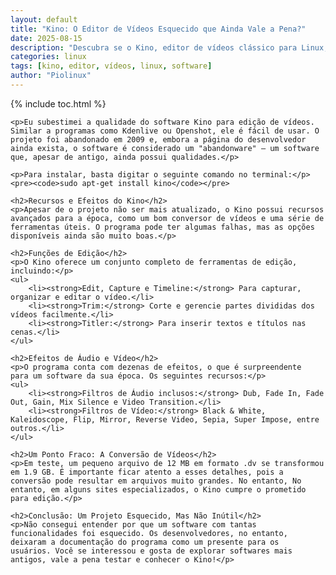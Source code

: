 ```yaml
---
layout: default
title: "Kino: O Editor de Vídeos Esquecido que Ainda Vale a Pena?"
date: 2025-08-15
description: "Descubra se o Kino, editor de vídeos clássico para Linux, ainda vale a pena em 2025. Veja seus recursos, limitações e relevância no cenário atual."
categories: linux
tags: [kino, editor, vídeos, linux, software]
author: "Piolinux"
---
```



{% include toc.html %}



<section class="post-content">

    <p>Eu subestimei a qualidade do software Kino para edição de vídeos. Similar a programas como Kdenlive ou Openshot, ele é fácil de usar. O projeto foi abandonado em 2009 e, embora a página do desenvolvedor ainda exista, o software é considerado um "abandonware" – um software que, apesar de antigo, ainda possui qualidades.</p>

    <p>Para instalar, basta digitar o seguinte comando no terminal:</p>
    <pre><code>sudo apt-get install kino</code></pre>

    <h2>Recursos e Efeitos do Kino</h2>
    <p>Apesar de o projeto não ser mais atualizado, o Kino possui recursos avançados para a época, como um bom conversor de vídeos e uma série de ferramentas úteis. O programa pode ter algumas falhas, mas as opções disponíveis ainda são muito boas.</p>

    <h2>Funções de Edição</h2>
    <p>O Kino oferece um conjunto completo de ferramentas de edição, incluindo:</p>
    <ul>
        <li><strong>Edit, Capture e Timeline:</strong> Para capturar, organizar e editar o vídeo.</li>
        <li><strong>Trim:</strong> Corte e gerencie partes divididas dos vídeos facilmente.</li>
        <li><strong>Titler:</strong> Para inserir textos e títulos nas cenas.</li>
    </ul>

    <h2>Efeitos de Áudio e Vídeo</h2>
    <p>O programa conta com dezenas de efeitos, o que é surpreendente 
    para um software da sua época. Os seguintes recursos:</p>
    <ul>
        <li><strong>Filtros de Áudio inclusos:</strong> Dub, Fade In, Fade Out, Gain, Mix Silence e Video Transition.</li>
        <li><strong>Filtros de Vídeo:</strong> Black & White, Kaleidoscope, Flip, Mirror, Reverse Video, Sepia, Super Impose, entre outros.</li>
    </ul>

    <h2>Um Ponto Fraco: A Conversão de Vídeos</h2>
    <p>Em teste, um pequeno arquivo de 12 MB em formato .dv se transformou em 1.9 GB. É importante ficar atento a esses detalhes, pois a conversão pode resultar em arquivos muito grandes. No entanto, No entanto, em alguns sites especializados, o Kino cumpre o prometido para edição.</p>

    <h2>Conclusão: Um Projeto Esquecido, Mas Não Inútil</h2>
    <p>Não consegui entender por que um software com tantas 
    funcionalidades foi esquecido. Os desenvolvedores, no entanto, 
    deixaram a documentação do programa como um presente para os 
    usuários. Você se interessou e gosta de explorar softwares mais antigos, vale a pena testar e conhecer o Kino!</p>
</section>


